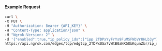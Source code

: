 <!-- Code generated for API Clients. DO NOT EDIT. -->
#### Example Request
```bash
curl \
-X PUT \
-H "Authorization: Bearer {API_KEY}" \
-H "Content-Type: application/json" \
-H "Ngrok-Version: 2" \
-d '{"enabled":true,"ip_policy_ids":["ipp_2TDPxYyFrYs9FuMSFNbVrUHLb3y"]}' \
https://api.ngrok.com/edges/tcp/edgtcp_2TDPxUSx7vWtB0aNX5ObKqunZbr/ip_restriction
